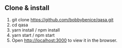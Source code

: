 ## Clone & install

1. git clone https://github.com/bobbybenice/qasa.git
2. cd qasa
3. yarn install / npm install
4. yarn start / npm start
5. Open [http://localhost:3000](http://localhost:3000) to view it in the browser.

